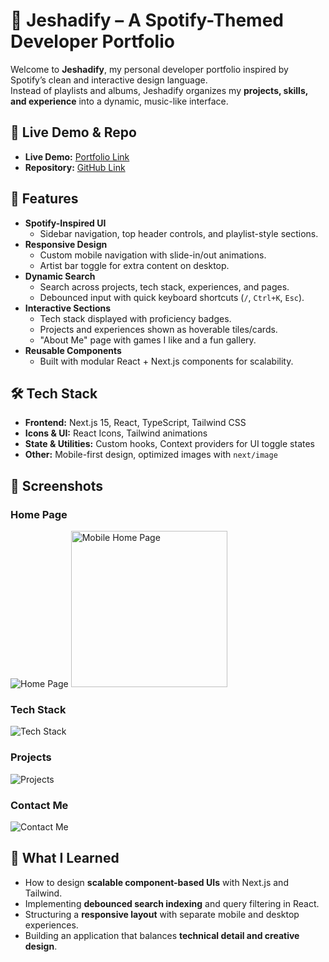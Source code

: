 # 🎵 Jeshadify – A Spotify-Themed Developer Portfolio

Welcome to **Jeshadify**, my personal developer portfolio inspired by Spotify’s clean and interactive design language.  
Instead of playlists and albums, Jeshadify organizes my **projects, skills, and experience** into a dynamic, music-like interface.  

## 🔗 Live Demo & Repo

- **Live Demo:** [Portfolio Link](https://jeshadr.com)
- **Repository:** [GitHub Link](https://github.com/jeshadr/jeshad-portfolio)

## 🚀 Features

- **Spotify-Inspired UI**
  - Sidebar navigation, top header controls, and playlist-style sections.
- **Responsive Design**
  - Custom mobile navigation with slide-in/out animations.
  - Artist bar toggle for extra content on desktop.
- **Dynamic Search**
  - Search across projects, tech stack, experiences, and pages.
  - Debounced input with quick keyboard shortcuts (`/`, `Ctrl+K`, `Esc`).
- **Interactive Sections**
  - Tech stack displayed with proficiency badges.
  - Projects and experiences shown as hoverable tiles/cards.
  - "About Me" page with games I like and a fun gallery.
- **Reusable Components**
  - Built with modular React + Next.js components for scalability.


## 🛠️ Tech Stack

- **Frontend:** Next.js 15, React, TypeScript, Tailwind CSS  
- **Icons & UI:** React Icons, Tailwind animations  
- **State & Utilities:** Custom hooks, Context providers for UI toggle states  
- **Other:** Mobile-first design, optimized images with `next/image`


## 📸 Screenshots

### Home Page
![Home Page](https://gyazo.com/9ca74544dba971eedb3d39c393da5a2e.png)
<img src="https://gyazo.com/994d15186db26150947f364e817d2da4.jpg" alt="Mobile Home Page" width="250"/>

### Tech Stack
![Tech Stack](https://gyazo.com/b2d78d3b7c02d88cdf8067dee1f1d38f.png)

### Projects
![Projects](https://gyazo.com/d0e54c1d923dabdf97b66ae3e209b807.png)

### Contact Me
![Contact Me](https://gyazo.com/a06d8303ffa18ddcfb4ddb7f0fb7bce5.png)



## 📖 What I Learned

- How to design **scalable component-based UIs** with Next.js and Tailwind.
- Implementing **debounced search indexing** and query filtering in React.
- Structuring a **responsive layout** with separate mobile and desktop experiences.
- Building an application that balances **technical detail and creative design**.
